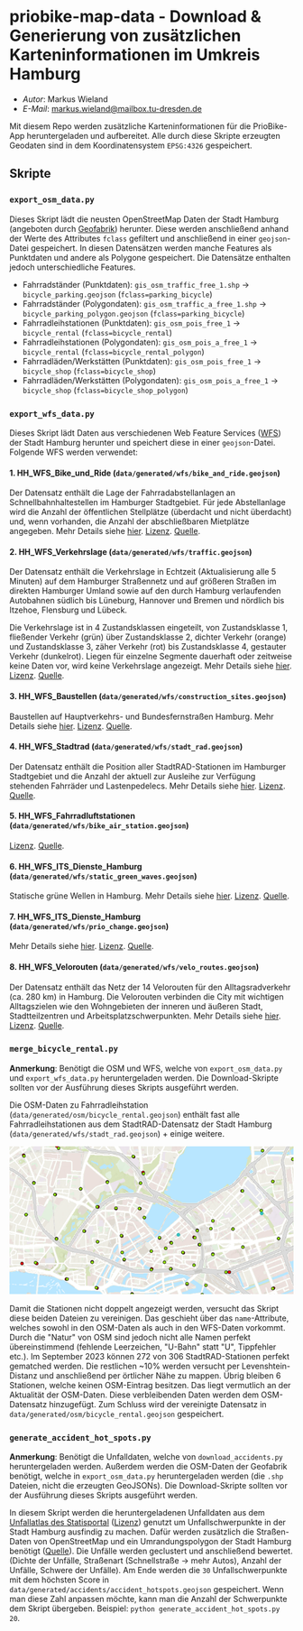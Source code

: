 # priobike-map-data - Download & Generierung von zusätzlichen Karteninformationen im Umkreis Hamburg

- _Autor_: Markus Wieland
- _E-Mail_: markus.wieland@mailbox.tu-dresden.de

Mit diesem Repo werden zusätzliche Karteninformationen für die PrioBike-App heruntergeladen und aufbereitet. Alle durch diese Skripte erzeugten Geodaten sind in dem Koordinatensystem `EPSG:4326` gespeichert.

## Skripte

### `export_osm_data.py`

Dieses Skript lädt die neusten OpenStreetMap Daten der Stadt Hamburg (angeboten durch [Geofabrik](http://download.geofabrik.de/europe/germany/hamburg-latest-free.shp.zip)) herunter. Diese werden anschließend anhand der Werte des Attributes `fclass` gefiltert und anschließend in einer `geojson`-Datei gespeichert. In diesen Datensätzen werden manche Features als Punktdaten und andere als Polygone gespeichert. Die Datensätze enthalten jedoch unterschiedliche Features.

- Fahrradständer (Punktdaten): `gis_osm_traffic_free_1.shp` → `bicycle_parking.geojson` (`fclass=parking_bicycle`)
- Fahrradständer (Polygondaten): `gis_osm_traffic_a_free_1.shp` → `bicycle_parking_polygon.geojson` (`fclass=parking_bicycle`)
- Fahrradleihstationen (Punktdaten): `gis_osm_pois_free_1` → `bicycle_rental` (`fclass=bicycle_rental`)
- Fahrradleihstationen (Polygondaten): `gis_osm_pois_a_free_1` → `bicycle_rental` (`fclass=bicycle_rental_polygon`)
- Fahrradläden/Werkstätten (Punktdaten): `gis_osm_pois_free_1` → `bicycle_shop` (`fclass=bicycle_shop`)
- Fahrradläden/Werkstätten (Polygondaten): `gis_osm_pois_a_free_1` → `bicycle_shop` (`fclass=bicycle_shop_polygon`)

### `export_wfs_data.py`

Dieses Skript lädt Daten aus verschiedenen Web Feature Services ([WFS](https://en.wikipedia.org/wiki/Web_Feature_Service)) der Stadt Hamburg herunter und speichert diese in einer `geojson`-Datei. Folgende WFS werden verwendet:

#### 1. HH_WFS_Bike_und_Ride (`data/generated/wfs/bike_and_ride.geojson`)

Der Datensatz enthält die Lage der Fahrradabstellanlagen an Schnellbahnhaltestellen im Hamburger Stadtgebiet. Für jede Abstellanlage wird die Anzahl der öffentlichen Stellplätze (überdacht und nicht überdacht) und, wenn vorhanden, die Anzahl der abschließbaren Mietplätze angegeben. Mehr Details siehe [hier](https://metaver.de/trefferanzeige?docuuid=337AA4A2-72EF-4AE0-A8F6-D35B243532DC). [Lizenz](https://www.govdata.de/dl-de/by-2-0). [Quelle](`https://geodienste.hamburg.de/HH_WFS_Bike_und_Ride?SERVICE=WFS&REQUEST=GetFeature&outputFormat=application/geo%2Bjson&version=2.0.0&typeName=de.hh.up:bike_und_ride&srsname=EPSG:4326`).

#### 2. HH_WFS_Verkehrslage (`data/generated/wfs/traffic.geojson`)

Der Datensatz enthält die Verkehrslage in Echtzeit (Aktualisierung alle 5 Minuten) auf dem Hamburger Straßennetz und auf größeren Straßen im direkten Hamburger Umland sowie auf den durch Hamburg verlaufenden Autobahnen südlich bis Lüneburg, Hannover und Bremen und nördlich bis Itzehoe, Flensburg und Lübeck.

Die Verkehrslage ist in 4 Zustandsklassen eingeteilt, von Zustandsklasse 1, fließender Verkehr (grün) über Zustandsklasse 2, dichter Verkehr (orange) und Zustandsklasse 3, zäher Verkehr (rot) bis Zustandsklasse 4, gestauter Verkehr (dunkelrot).
Liegen für einzelne Segmente dauerhaft oder zeitweise keine Daten vor, wird keine Verkehrslage angezeigt. Mehr Details siehe [hier](https://metaver.de/trefferanzeige?docuuid=22E00411-7932-47A6-B2DA-26F6E3E22B5E). [Lizenz](https://www.govdata.de/dl-de/by-2-0). [Quelle](`https://geodienste.hamburg.de/HH_WFS_Verkehrslage?SERVICE=WFS&REQUEST=GetFeature&typeName=de.hh.up:verkehrslage&version=2.0.0&OUTPUTFORMAT=application/geo%2Bjson&srsname=EPSG:4326`).

#### 3. HH_WFS_Baustellen (`data/generated/wfs/construction_sites.geojson`)

Baustellen auf Hauptverkehrs- und Bundesfernstraßen Hamburg. Mehr Details siehe [hier](https://www.govdata.de/suchen/-/details/baustellen-auf-hauptverkehrs-und-bundesfernstrassen-hamburg). [Lizenz](https://www.govdata.de/dl-de/by-2-0). [Quelle](`https://geodienste.hamburg.de/HH_WFS_Baustellen?SERVICE=WFS&REQUEST=GetFeature&typeName=de.hh.up:tns_steckbrief_visualisierung&version=2.0.0&OUTPUTFORMAT=application/geo%2Bjson&srsname=EPSG:4326`).

#### 4. HH_WFS_Stadtrad (`data/generated/wfs/stadt_rad.geojson`)

Der Datensatz enthält die Position aller StadtRAD-Stationen im Hamburger Stadtgebiet und die Anzahl der aktuell zur Ausleihe zur Verfügung stehenden Fahrräder und Lastenpedelecs. Mehr Details siehe [hier](https://metaver.de/trefferanzeige?docuuid=D18F375E-FA5F-4998-AFF8-557969F44479). [Lizenz](https://www.govdata.de/dl-de/by-2-0). [Quelle](`https://geodienste.hamburg.de/HH_WFS_Stadtrad?SERVICE=WFS&VERSION=2.0.0&REQUEST=GetFeature&typename=de.hh.up:stadtrad_stationen&outputFormat=application/geo%2bjson&srsname=EPSG:4326`).

#### 5. HH_WFS_Fahrradluftstationen (`data/generated/wfs/bike_air_station.geojson`)

[Lizenz](https://www.govdata.de/dl-de/by-2-0). [Quelle](`https://geodienste.hamburg.de/HH_WFS_Fahrradluftstationen?SERVICE=WFS&VERSION=1.1.0&REQUEST=GetFeature&typename=de.hh.up:fahrradluftstationen&OUTPUTFORMAT=application/geo%2Bjson&srsname=EPSG:4326`).

#### 6. HH_WFS_ITS_Dienste_Hamburg (`data/generated/wfs/static_green_waves.geojson`)

Statische grüne Wellen in Hamburg. Mehr Details siehe [hier](https://metaver.de/trefferanzeige?cmd=doShowDocument&docuuid=A1ADDD06-FAF3-42B7-8C32-E430EAD67E9F&plugid=/ingrid-group:ige-iplug-hmdk.metaver). [Lizenz](https://www.govdata.de/dl-de/by-2-0). [Quelle](`https://geodienste.hamburg.de/HH_WFS_ITS_Dienste_Hamburg?SERVICE=WFS&VERSION=1.1.0&REQUEST=GetFeature&typeName=de.hh.up:its_iot_registry&OUTPUTFORMAT=application/geo%2Bjson&srsname=EPSG:4326&Filter=%3Cogc:Filter%20xmlns:ogc=%22http://www.opengis.net/ogc%22%3E%3Cogc:PropertyIsEqualTo%3E%3Cogc:PropertyName%3Epurpose_id%3C/ogc:PropertyName%3E%3Cogc:Literal%3E14%3C/ogc:Literal%3E%3C/ogc:PropertyIsEqualTo%3E%3C/ogc:Filter%3E`).

#### 7. HH_WFS_ITS_Dienste_Hamburg (`data/generated/wfs/prio_change.geojson`)

Mehr Details siehe [hier](https://metaver.de/trefferanzeige?cmd=doShowDocument&docuuid=A1ADDD06-FAF3-42B7-8C32-E430EAD67E9F&plugid=/ingrid-group:ige-iplug-hmdk.metaver). [Lizenz](https://www.govdata.de/dl-de/by-2-0). [Quelle](`https://geodienste.hamburg.de/HH_WFS_ITS_Dienste_Hamburg?SERVICE=WFS&VERSION=1.1.0&REQUEST=GetFeature&typeName=de.hh.up:its_iot_registry&OUTPUTFORMAT=application/geo%2Bjson&srsname=EPSG:4326&Filter=%3Cogc:Filter%20xmlns:ogc=%22http://www.opengis.net/ogc%22%3E%3Cogc:PropertyIsEqualTo%3E%3Cogc:PropertyName%3Epurpose_id%3C/ogc:PropertyName%3E%3Cogc:Literal%3E15%3C/ogc:Literal%3E%3C/ogc:PropertyIsEqualTo%3E%3C/ogc:Filter%3E`).

#### 8. HH_WFS_Velorouten (`data/generated/wfs/velo_routes.geojson`)

Der Datensatz enthält das Netz der 14 Velorouten für den Alltagsradverkehr (ca. 280 km) in Hamburg. Die Velorouten verbinden die City mit wichtigen Alltagszielen wie den Wohngebieten der inneren und äußeren Stadt, Stadtteilzentren und Arbeitsplatzschwerpunkten. Mehr Details siehe [hier](https://metaver.de/trefferanzeige?docuuid=8254E244-7DD3-401D-AA15-4CDE78D4E91F).
[Lizenz](https://www.govdata.de/dl-de/by-2-0). [Quelle](`"https://geodienste.hamburg.de/HH_WFS_Velorouten?SERVICE=WFS&VERSION=1.1.0&REQUEST=GetFeature&OUTPUTFORMAT=application/geo%2Bjson&srsname=EPSG:4326&typename=de.hh.up:velorouten"`).

### `merge_bicycle_rental.py`

**Anmerkung**: Benötigt die OSM und WFS, welche von `export_osm_data.py` und `export_wfs_data.py` heruntergeladen werden. Die Download-Skripte sollten vor der Ausführung dieses Skripts ausgeführt werden.

Die OSM-Daten zu Fahrradleihstation (`data/generated/osm/bicycle_rental.geojson`) enthält fast alle Fahrradleihstationen aus dem StadtRAD-Datensatz der Stadt Hamburg (`data/generated/wfs/stadt_rad.geojson`) + einige weitere.

![Übersicht](./assets/stadtrad_osm.png)

Damit die Stationen nicht doppelt angezeigt werden, versucht das Skript diese beiden Dateien zu vereinigen. Das geschieht über das `name`-Attribute, welches sowohl in den OSM-Daten als auch in den WFS-Daten vorkommt. Durch die "Natur" von OSM sind jedoch nicht alle Namen perfekt übereinstimmend (fehlende Leerzeichen, "U-Bahn" statt "U", Tippfehler etc.). Im September 2023 können 272 von 306 StadtRAD-Stationen perfekt gematched werden. Die restlichen ~10% werden versucht per Levenshtein-Distanz und anschließend per örtlicher Nähe zu mappen. Übrig bleiben 6 Stationen, welche keinen OSM-Eintrag besitzen. Das liegt vermutlich an der Aktualität der OSM-Daten. Diese verbleibenden Daten werden dem OSM-Datensatz hinzugefügt. Zum Schluss wird der vereinigte Datensatz in `data/generated/osm/bicycle_rental.geojson` gespeichert.

### `generate_accident_hot_spots.py`

**Anmerkung**: Benötigt die Unfalldaten, welche von `download_accidents.py` heruntergeladen werden. Außerdem werden die OSM-Daten der Geofabrik benötigt, welche in `export_osm_data.py` heruntergeladen werden (die `.shp` Dateien, nicht die erzeugten GeoJSONs). Die Download-Skripte sollten vor der Ausführung dieses Skripts ausgeführt werden.

In diesem Skript werden die heruntergeladenen Unfalldaten aus dem [Unfallatlas des Statisportal](https://unfallatlas.statistikportal.de/) ([Lizenz](https://www.govdata.de/dl-de/by-2-0)) genutzt um Unfallschwerpunkte in der Stadt Hamburg ausfindig zu machen. Dafür werden zusätzlich die Straßen-Daten von OpenStreetMap und ein Umrandungspolygon der Stadt Hamburg benötigt ([Quelle](http://opendatalab.de/projects/geojson-utilities/)). Die Unfälle werden geclustert und anschließend bewertet. (Dichte der Unfälle, Straßenart (Schnellstraße → mehr Autos), Anzahl der Unfälle, Schwere der Unfälle). Am Ende werden die `30` Unfallschwerpunkte mit dem höchsten Score in `data/generated/accidents/accident_hotspots.geojson` gespeichert. Wenn man diese Zahl anpassen möchte, kann man die Anzahl der Schwerpunkte dem Skript übergeben. Beispiel: `python generate_accident_hot_spots.py 20`.
